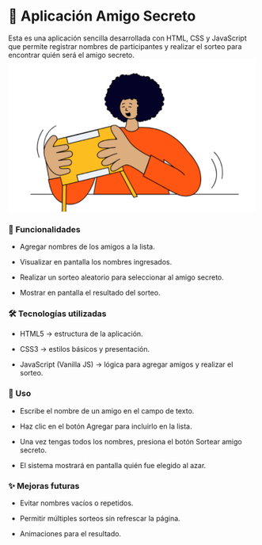 <h1>🎁 Aplicación Amigo Secreto </h1>

Esta es una aplicación sencilla desarrollada con HTML, CSS y JavaScript que permite registrar nombres de participantes y realizar el sorteo para encontrar quién será el amigo secreto.
<img src="challenge-amigo-secreto_esp-main/challenge-amigo-secreto_esp-main/assets/amigo-secreto.png" alt="Vista previa Amigo Secreto" width="500">


<h3>🚀 Funcionalidades </h3>

- Agregar nombres de los amigos a la lista.

- Visualizar en pantalla los nombres ingresados.

- Realizar un sorteo aleatorio para seleccionar al amigo secreto.

- Mostrar en pantalla el resultado del sorteo.

<h3> 🛠️ Tecnologías utilizadas </h3>

- HTML5 → estructura de la aplicación.

- CSS3 → estilos básicos y presentación.

- JavaScript (Vanilla JS) → lógica para agregar amigos y realizar el sorteo.

<h3> 📌 Uso </h3>

- Escribe el nombre de un amigo en el campo de texto.

- Haz clic en el botón Agregar para incluirlo en la lista.

- Una vez tengas todos los nombres, presiona el botón Sortear amigo secreto.

- El sistema mostrará en pantalla quién fue elegido al azar.

 <h3> ✨ Mejoras futuras </h3>

- Evitar nombres vacíos o repetidos.

- Permitir múltiples sorteos sin refrescar la página.

- Animaciones para el resultado.
